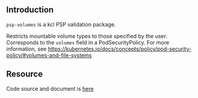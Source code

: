 ## Introduction

`psp-volumes` is a kcl PSP validation package. 

Restricts mountable volume types to those specified by the user. Corresponds to the `volumes` field in a PodSecurityPolicy. For more information, see https://kubernetes.io/docs/concepts/policy/pod-security-policy/#volumes-and-file-systems

## Resource

Code source and document is [here](https://github.com/kcl-lang/artifacthub/tree/main/psp-volumes)

